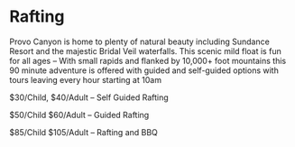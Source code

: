 # Rafting

Provo Canyon is home to plenty of natural beauty including Sundance Resort and the majestic Bridal Veil waterfalls. This scenic mild float is fun for all ages – With small rapids and flanked by 10,000+ foot mountains this 90 minute adventure is offered with guided and self-guided options with tours leaving every hour starting at 10am

\$30/Child,  \$40/Adult – Self Guided Rafting

\$50/Child \$60/Adult – Guided Rafting

\$85/Child \$105/Adult – Rafting and BBQ